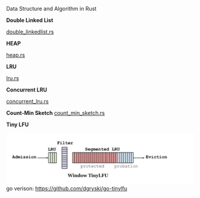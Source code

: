 Data Structure and Algorithm in Rust

**Double Linked List**

[double_linkedlist.rs](./src/double_linkedlist.rs)

**HEAP**

[heap.rs](./src/heap.rs)

**LRU**

[lru.rs](./src/lru.rs)

**Concurrent LRU**

[concurrent_lru.rs](./src/concurrent_lru.rs)

**Count-Min Sketch**
[count_min_sketch.rs](./src/count_min_sketch.rs)

**Tiny LFU**

![window-tinylfu](./docs/window-tinylfu.png)
go verison: https://github.com/dgryski/go-tinylfu